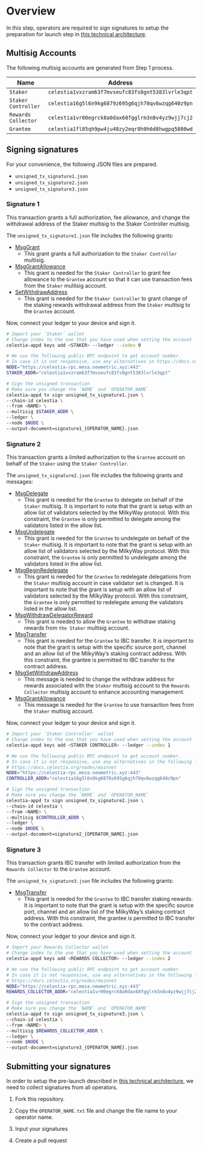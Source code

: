 # Overview

In this step, operators are required to sign signatures to setup the preparation for launch step in [this technical architecture](https://github.com/milkyway-labs/architecture).

## Multisig Accounts

The following multisig accounts are generated from Step 1 process.

| Name | Address |
|---|---|
| `Staker`            |`celestia1vxzram63f7mvseufc83fs0gnt5383lvrle3qpt` |
| `Staker Controller` |`celestia16g5l6n9kg6879z695g6qjh70qv6wzqg640z9pn` |
| `Rewards Collector` |`celestia1vr00egrck8a0dax68fgglrm3n8v4yz9wjj7cj2` |
| `Grantee`           |`celestia1fl85qh9pw4ju48zy2eqr8h0h6d8hwgpq5880wd` |

## Signing signatures

For your convenience, the following JSON files are prepared.

- `unsigned_tx_signature1.json`
- `unsigned_tx_signature2.json`
- `unsigned_tx_signature3.json`

### Signature 1

This transaction grants a full authorization, fee allowance, and change the withdrawal address of the Staker multisig to the Staker Controller multisig.

The `unsigned_tx_signature1.json` file includes the following grants:

- [MsgGrant](https://github.com/cosmos/cosmos-sdk/blob/v0.46.14/proto/cosmos/authz/v1beta1/tx.proto#L20)
    - This grant grants a full authorization to the `Staker Controller` multisig.
- [MsgGrantAllowance](https://github.com/cosmos/cosmos-sdk/blob/v0.46.14/proto/cosmos/feegrant/v1beta1/tx.proto#L16)
    - This grant is needed for the `Staker Controller` to grant fee allowance to the `Grantee` account so that it can use transaction fees from the `Staker` multisig account.
- [SetWithdrawAddress](https://github.com/cosmos/cosmos-sdk/blob/v0.46.14/proto/cosmos/distribution/v1beta1/tx.proto#L16)
    - This grant is needed for the `Staker Controller` to grant change of the staking rewards withdrawal address from the `Staker` multisig to the `Grantee` account.

Now, connect your ledger to your device and sign it.

```bash
# Import your `Staker` wallet
# Change index to the one that you have used when setting the account
celestia-appd keys add <STAKER> --ledger --index 0

# We use the following public RPC endpoint to get account number.
# In case it is not responsive, use any alternatives in https://docs.celestia.org/nodes/mainnet
NODE="https://celestia-rpc.mesa.newmetric.xyz:443"
STAKER_ADDR="celestia1vxzram63f7mvseufc83fs0gnt5383lvrle3qpt"

# Sign the unsigned transaction
# Make sure you change the `NAME` and `OPERATOR_NAME`
celestia-appd tx sign unsigned_tx_signature1.json \
--chain-id celestia \
--from <NAME> \
--multisig $STAKER_ADDR \
--ledger \
--node $NODE \
--output-document=signature1_{OPERATOR_NAME}.json
```

### Signature 2

This transaction grants a limited authorization to the `Grantee` account on behalf of the `Staker` using the `Staker Controller`.

The `unsigned_tx_signature2.json` file includes the following grants and messages:

- [MsgDelegate](https://github.com/cosmos/cosmos-sdk/blob/v0.46.14/proto/cosmos/staking/v1beta1/tx.proto#L26)
    - This grant is needed for the `Grantee` to delegate on behalf of the `Staker` multisig. It is important to note that the grant is setup with an allow list of validators selected by the MilkyWay protocol. With this constraint, the `Grantee` is only permitted to delegate among the validators listed in the allow list.
- [MsgUndelegate](https://github.com/cosmos/cosmos-sdk/blob/v0.46.14/proto/cosmos/staking/v1beta1/tx.proto#L34)
    - This grant is needed for the `Grantee` to undelegate on behalf of the `Staker` multisig. It is important to note that the grant is setup with an allow list of validators selected by the MilkyWay protocol. With this constraint, the `Grantee` is only permitted to undelegate among the validators listed in the allow list.
- [MsgBeginRedelegate](https://github.com/cosmos/cosmos-sdk/blob/v0.46.14/proto/cosmos/staking/v1beta1/tx.proto#L30)
    - This grant is needed for the `Grantee` to redelegate delegations from the `Staker` multisig account in case validator set is changed. It is important to note that the grant is setup with an allow list of validators selected by the MilkyWay protocol. With this constraint, the `Grantee` is only permitted to redelegate among the validators listed in the allow list.
- [MsgWithdrawDelegatorReward](https://github.com/cosmos/cosmos-sdk/blob/v0.46.14/proto/cosmos/distribution/v1beta1/tx.proto#L20)
    - This grant is needed to allow the `Grantee` to withdraw staking rewards from `the Staker` multisig account.
- [MsgTransfer](https://github.com/cosmos/ibc-go/blob/v6.2.0/proto/ibc/applications/transfer/v1/tx.proto#L14)
    - This grant is needed for the `Grantee` to IBC transfer. It is important to note that the grant is setup with the specific source port, channel and an allow list of the MilkyWay’s staking contract address. With this constraint, the grantee is permitted to IBC transfer to the contract address.
- [MsgSetWithdrawAddress](https://github.com/cosmos/cosmos-sdk/blob/v0.46.14/proto/cosmos/distribution/v1beta1/tx.proto#L16)
    - This message is needed to change the withdraw address for rewards associated with the `Staker` multisig account to the `Rewards Collector` multisig account to enhance accounting management.
- [MsgGrantAllowance](https://github.com/cosmos/cosmos-sdk/blob/v0.46.14/proto/cosmos/feegrant/v1beta1/tx.proto#L16)
    - This message is needed for the `Grantee` to use transaction fees from the `Staker` multisig account.

Now, connect your ledger to your device and sign it.

```bash
# Import your `Staker Controller` wallet
# Change index to the one that you have used when setting the account
celestia-appd keys add <STAKER CONTROLLER> --ledger --index 1

# We use the following public RPC endpoint to get account number.
# In case it is not responsive, use any alternatives in the following link
# https://docs.celestia.org/nodes/mainnet
NODE="https://celestia-rpc.mesa.newmetric.xyz:443"
CONTROLLER_ADDR="celestia16g5l6n9kg6879z695g6qjh70qv6wzqg640z9pn"

# Sign the unsigned transaction
# Make sure you change the `NAME` and `OPERATOR_NAME`
celestia-appd tx sign unsigned_tx_signature2.json \
--chain-id celestia \
--from <NAME> \
--multisig $CONTROLLER_ADDR \
--ledger \
--node $NODE \
--output-document=signature2_{OPERATOR_NAME}.json
```

### Signature 3

This transaction grants IBC transfer with limited authorization from the `Rewards Collector` to the `Grantee` account.

The `unsigned_tx_signature3.json` file includes the following grants:

- [MsgTransfer](https://github.com/cosmos/ibc-go/blob/v6.2.0/proto/ibc/applications/transfer/v1/tx.proto#L14)
    - This grant is needed for the `Grantee` to IBC transfer staking rewards. It is important to note that the grant is setup with the specific source port, channel and an allow list of the MilkyWay’s staking contract address. With this constraint, the grantee is permitted to IBC transfer to the contract address.

Now, connect your ledger to your device and sign it.

```bash
# Import your Rewards Collector wallet
# Change index to the one that you have used when setting the account
celestia-appd keys add <REWARDS COLLECTOR> --ledger --index 2

# We use the following public RPC endpoint to get account number.
# In case it is not responsive, use any alternatives in the following link
# https://docs.celestia.org/nodes/mainnet
NODE="https://celestia-rpc.mesa.newmetric.xyz:443"
REWARDS_COLLECTOR_ADDR="celestia1vr00egrck8a0dax68fgglrm3n8v4yz9wjj7cj2"

# Sign the unsigned transaction
# Make sure you change the `NAME` and `OPERATOR_NAME`
celestia-appd tx sign unsigned_tx_signature3.json \
--chain-id celestia \
--from <NAME> \
--multisig $REWARDS_COLLECTOR_ADDR \
--ledger \
--node $NODE \
--output-document=signature3_{OPERATOR_NAME}.json
```

## Submitting your signatures

In order to setup the pre-launch described in [this technical architecture](https://github.com/milkyway-labs/architecture#preparation-for-launch), we need to collect signatures from all operators.

1. Fork this repository.

2. Copy the `OPERATOR_NAME.txt` file and change the file name to your operator name.

3. Input your signatures

4. Create a pull request
